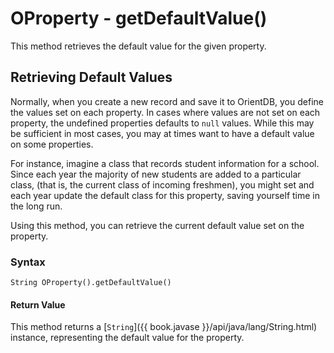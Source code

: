 
# OProperty - getDefaultValue()

This method retrieves the default value for the given property.

## Retrieving Default Values

Normally, when you create a new record and save it to OrientDB, you define the values set on each property.  In cases where values are not set on each property, the undefined properties defaults to `null` values.  While this may be sufficient in most cases, you may at times want to have a default value on some properties.

For instance, imagine a class that records student information for a school.  Since each year the majority of new students are added to a particular class, (that is, the current class of incoming freshmen), you might set and each year update the default class for this property, saving yourself time in the long run.

Using this method, you can retrieve the current default value set on the property.

### Syntax

```
String OProperty().getDefaultValue()
```

#### Return Value

This method returns a [`String`]({{ book.javase }}/api/java/lang/String.html) instance, representing the default value for the property.



